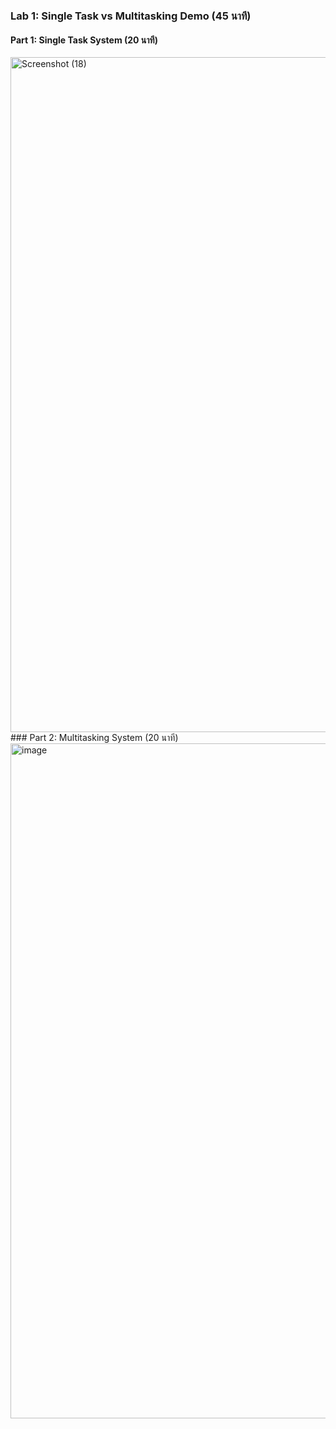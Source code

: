 ### Lab 1: Single Task vs Multitasking Demo (45 นาที)
#### Part 1: Single Task System (20 นาที)
<img width="1920" height="1080" alt="Screenshot (18)" src="https://github.com/user-attachments/assets/15f01645-5f27-46ff-972a-992d4b38e81a" />
### Part 2: Multitasking System (20 นาที)
<img width="1920" height="1080" alt="image" src="https://github.com/user-attachments/assets/5f017114-bbcc-4274-b592-51979f7b7b6b" />
